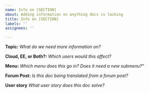 ```yaml
---
name: Info on [SECTION]
about: Adding information on anything docs is lacking
title: Info on [SECTION]
labels: ''
assignees: ''

---
```


**Topic:**
_What do we need more information on?_


**Cloud, EE, or Both?:**
_Which users would this affect?_


**Menu:**
_Which menu does this go in? Does it need a new submenu?"_


**Forum Post:**
_Is this doc being translated from a forum post?_


**User story**
_What user story does this doc solve?_
